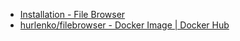 * [Installation - File Browser](https://filebrowser.org/installation)
* [hurlenko/filebrowser - Docker Image | Docker Hub](https://hub.docker.com/r/hurlenko/filebrowser)
